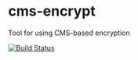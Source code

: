 cms-encrypt
===========

Tool for using CMS-based encryption

[![Build Status](https://travis-ci.org/mbrossard/cms-encrypt.svg?branch=master)](https://travis-ci.org/mbrossard/cms-encrypt)
